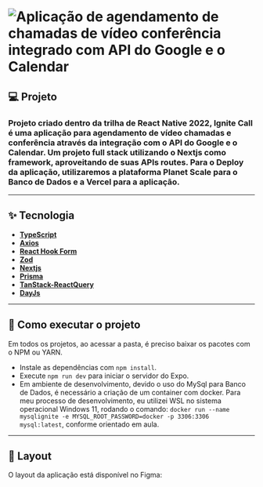 <h1>
  <img alt="Aplicação de agendamento de chamadas de vídeo conferência integrado com API do Google e o Calendar" title="Ignite Call" src='.github/cover.png' />
</h1>

## 💻 Projeto

<h3>
  Projeto criado dentro da trilha de React Native 2022, Ignite Call é uma aplicação para agendamento de vídeo chamadas e conferência através da integração com o API do Google e o Calendar. Um projeto full stack utilizando o Nextjs como framework, aproveitando de suas APIs routes. Para o Deploy da aplicação, utilizaremos a plataforma Planet Scale para o Banco de Dados e a Vercel para a aplicação.
</h3>

----

## ✨ Tecnologia

- **[TypeScript](https://www.typescriptlang.org/)**
- **[Axios](https://axios-http.com/docs/intro)**
- **[React Hook Form](https://react-hook-form.com/)**
- **[Zod](https://github.com/colinhacks/zod)**
- **[Nextjs](https://nextjs.org/)**
- **[Prisma](https://www.prisma.io/)**
- **[TanStack-ReactQuery](https://tanstack.com/query/v4)**
- **[DayJs](https://day.js.org/)**

---


## 🚀 Como executar o projeto

Em todos os projetos, ao acessar a pasta, é preciso baixar os pacotes com o NPM ou YARN.

- Instale as dependências com `npm install`.
- Execute `npm run dev` para iniciar o servidor do Expo.
- Em ambiente de desenvolvimento, devido o uso do MySql para Banco de Dados, é necessário a criação de um container com docker. Para meu processo de desenvolvimento, eu utilizei WSL no sistema operacional Windows 11, rodando o comando: `docker run --name mysqlignite -e MYSQL_ROOT_PASSWORD=docker -p 3306:3306 mysql:latest`, conforme orientado em aula.

---

## 🎨 Layout

O layout da aplicação está disponível no Figma:

<a href="https://www.figma.com/file/xhB5PHkfI8W0EkY17dZTHG/Ignite-Call-(Community)?node-id=0%3A1&t=nh6JZbJXmAD9AEwF-1">
<img alt="" src="https://img.shields.io/badge/Acessar%20Layout%20-Figma-%2304D361">
</a>
